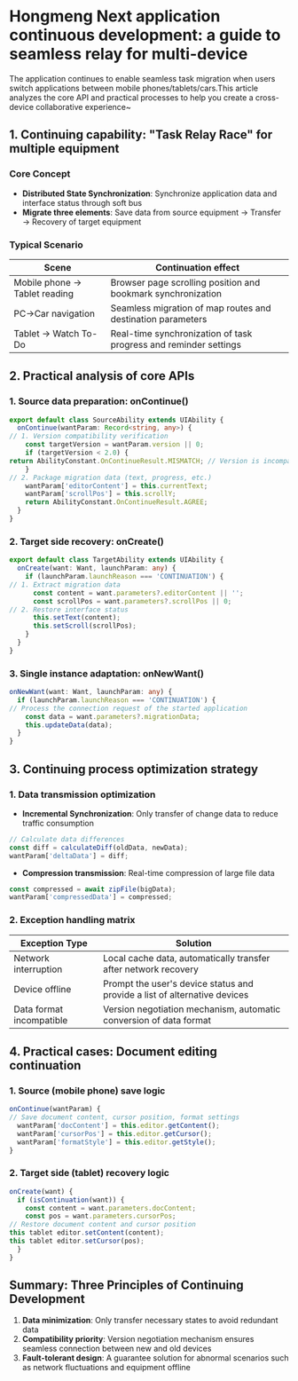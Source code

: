 # Hongmeng Next application continuous development: a guide to seamless relay for multi-device

The application continues to enable seamless task migration when users switch applications between mobile phones/tablets/cars.This article analyzes the core API and practical processes to help you create a cross-device collaborative experience~


## 1. Continuing capability: "Task Relay Race" for multiple equipment
### Core Concept
- **Distributed State Synchronization**: Synchronize application data and interface status through soft bus
- **Migrate three elements**: Save data from source equipment → Transfer → Recovery of target equipment

### Typical Scenario
| Scene | Continuation effect |
|---------------------|-----------------------------------|  
| Mobile phone → Tablet reading | Browser page scrolling position and bookmark synchronization |
| PC→Car navigation | Seamless migration of map routes and destination parameters |
| Tablet → Watch To-Do | Real-time synchronization of task progress and reminder settings |


## 2. Practical analysis of core APIs
### 1. Source data preparation: onContinue()
```typescript  
export default class SourceAbility extends UIAbility {  
  onContinue(wantParam: Record<string, any>) {  
// 1. Version compatibility verification
    const targetVersion = wantParam.version || 0;  
    if (targetVersion < 2.0) {  
return AbilityConstant.OnContinueResult.MISMATCH; // Version is incompatible
    }  
// 2. Package migration data (text, progress, etc.)
    wantParam['editorContent'] = this.currentText;  
    wantParam['scrollPos'] = this.scrollY;  
    return AbilityConstant.OnContinueResult.AGREE;  
  }  
}  
```  

### 2. Target side recovery: onCreate()
```typescript  
export default class TargetAbility extends UIAbility {  
  onCreate(want: Want, launchParam: any) {  
    if (launchParam.launchReason === 'CONTINUATION') {  
// 1. Extract migration data
      const content = want.parameters?.editorContent || '';  
      const scrollPos = want.parameters?.scrollPos || 0;  
// 2. Restore interface status
      this.setText(content);  
      this.setScroll(scrollPos);  
    }  
  }  
}  
```  

### 3. Single instance adaptation: onNewWant()
```typescript  
onNewWant(want: Want, launchParam: any) {  
  if (launchParam.launchReason === 'CONTINUATION') {  
// Process the connection request of the started application
    const data = want.parameters?.migrationData;  
    this.updateData(data);  
  }  
}  
```  


## 3. Continuing process optimization strategy
### 1. Data transmission optimization
- **Incremental Synchronization**: Only transfer of change data to reduce traffic consumption
```typescript  
// Calculate data differences
const diff = calculateDiff(oldData, newData);  
wantParam['deltaData'] = diff;  
```  
- **Compression transmission**: Real-time compression of large file data
```typescript  
const compressed = await zipFile(bigData);  
wantParam['compressedData'] = compressed;  
```  

### 2. Exception handling matrix
| Exception Type | Solution |
|----------------|-----------------------------------|  
| Network interruption | Local cache data, automatically transfer after network recovery |
| Device offline | Prompt the user's device status and provide a list of alternative devices |
| Data format incompatible | Version negotiation mechanism, automatic conversion of data format |


## 4. Practical cases: Document editing continuation
### 1. Source (mobile phone) save logic
```typescript  
onContinue(wantParam) {  
// Save document content, cursor position, format settings
  wantParam['docContent'] = this.editor.getContent();  
  wantParam['cursorPos'] = this.editor.getCursor();  
  wantParam['formatStyle'] = this.editor.getStyle();  
}  
```  

### 2. Target side (tablet) recovery logic
```typescript  
onCreate(want) {  
  if (isContinuation(want)) {  
    const content = want.parameters.docContent;  
    const pos = want.parameters.cursorPos;  
// Restore document content and cursor position
this tablet editor.setContent(content);
this tablet editor.setCursor(pos);
  }  
}  
```  


## Summary: Three Principles of Continuing Development
1. **Data minimization**: Only transfer necessary states to avoid redundant data
2. **Compatibility priority**: Version negotiation mechanism ensures seamless connection between new and old devices
3. **Fault-tolerant design**: A guarantee solution for abnormal scenarios such as network fluctuations and equipment offline
